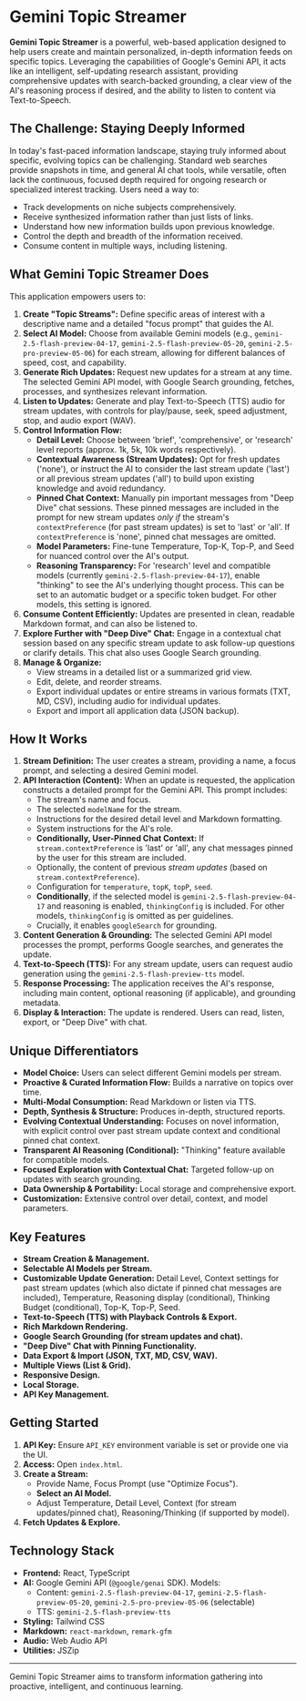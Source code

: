 # Gemini Topic Streamer

**Gemini Topic Streamer** is a powerful, web-based application designed to help users create and maintain personalized, in-depth information feeds on specific topics. Leveraging the capabilities of Google's Gemini API, it acts like an intelligent, self-updating research assistant, providing comprehensive updates with search-backed grounding, a clear view of the AI's reasoning process if desired, and the ability to listen to content via Text-to-Speech.

## The Challenge: Staying Deeply Informed

In today's fast-paced information landscape, staying truly informed about specific, evolving topics can be challenging. Standard web searches provide snapshots in time, and general AI chat tools, while versatile, often lack the continuous, focused depth required for ongoing research or specialized interest tracking. Users need a way to:

*   Track developments on niche subjects comprehensively.
*   Receive synthesized information rather than just lists of links.
*   Understand how new information builds upon previous knowledge.
*   Control the depth and breadth of the information received.
*   Consume content in multiple ways, including listening.

## What Gemini Topic Streamer Does

This application empowers users to:

1.  **Create "Topic Streams":** Define specific areas of interest with a descriptive name and a detailed "focus prompt" that guides the AI.
2.  **Select AI Model:** Choose from available Gemini models (e.g., `gemini-2.5-flash-preview-04-17`, `gemini-2.5-flash-preview-05-20`, `gemini-2.5-pro-preview-05-06`) for each stream, allowing for different balances of speed, cost, and capability.
3.  **Generate Rich Updates:** Request new updates for a stream at any time. The selected Gemini API model, with Google Search grounding, fetches, processes, and synthesizes relevant information.
4.  **Listen to Updates:** Generate and play Text-to-Speech (TTS) audio for stream updates, with controls for play/pause, seek, speed adjustment, stop, and audio export (WAV).
5.  **Control Information Flow:**
    *   **Detail Level:** Choose between 'brief', 'comprehensive', or 'research' level reports (approx. 1k, 5k, 10k words respectively).
    *   **Contextual Awareness (Stream Updates):** Opt for fresh updates ('none'), or instruct the AI to consider the last stream update ('last') or all previous stream updates ('all') to build upon existing knowledge and avoid redundancy.
    *   **Pinned Chat Context:** Manually pin important messages from "Deep Dive" chat sessions. These pinned messages are included in the prompt for new stream updates *only if* the stream's `contextPreference` (for past stream updates) is set to 'last' or 'all'. If `contextPreference` is 'none', pinned chat messages are omitted.
    *   **Model Parameters:** Fine-tune Temperature, Top-K, Top-P, and Seed for nuanced control over the AI's output.
    *   **Reasoning Transparency:** For 'research' level and compatible models (currently `gemini-2.5-flash-preview-04-17`), enable "thinking" to see the AI's underlying thought process. This can be set to an automatic budget or a specific token budget. For other models, this setting is ignored.
6.  **Consume Content Efficiently:** Updates are presented in clean, readable Markdown format, and can also be listened to.
7.  **Explore Further with "Deep Dive" Chat:** Engage in a contextual chat session based on any specific stream update to ask follow-up questions or clarify details. This chat also uses Google Search grounding.
8.  **Manage & Organize:**
    *   View streams in a detailed list or a summarized grid view.
    *   Edit, delete, and reorder streams.
    *   Export individual updates or entire streams in various formats (TXT, MD, CSV), including audio for individual updates.
    *   Export and import all application data (JSON backup).

## How It Works

1.  **Stream Definition:** The user creates a stream, providing a name, a focus prompt, and selecting a desired Gemini model.
2.  **API Interaction (Content):** When an update is requested, the application constructs a detailed prompt for the Gemini API. This prompt includes:
    *   The stream's name and focus.
    *   The selected `modelName` for the stream.
    *   Instructions for the desired detail level and Markdown formatting.
    *   System instructions for the AI's role.
    *   **Conditionally, User-Pinned Chat Context:** If `stream.contextPreference` is 'last' or 'all', any chat messages pinned by the user for this stream are included.
    *   Optionally, the content of previous *stream updates* (based on `stream.contextPreference`).
    *   Configuration for `temperature`, `topK`, `topP`, `seed`.
    *   **Conditionally**, if the selected model is `gemini-2.5-flash-preview-04-17` and reasoning is enabled, `thinkingConfig` is included. For other models, `thinkingConfig` is omitted as per guidelines.
    *   Crucially, it enables `googleSearch` for grounding.
3.  **Content Generation & Grounding:** The selected Gemini API model processes the prompt, performs Google searches, and generates the update.
4.  **Text-to-Speech (TTS):** For any stream update, users can request audio generation using the `gemini-2.5-flash-preview-tts` model.
5.  **Response Processing:** The application receives the AI's response, including main content, optional reasoning (if applicable), and grounding metadata.
6.  **Display & Interaction:** The update is rendered. Users can read, listen, export, or "Deep Dive" with chat.

## Unique Differentiators

*   **Model Choice:** Users can select different Gemini models per stream.
*   **Proactive & Curated Information Flow:** Builds a narrative on topics over time.
*   **Multi-Modal Consumption:** Read Markdown or listen via TTS.
*   **Depth, Synthesis & Structure:** Produces in-depth, structured reports.
*   **Evolving Contextual Understanding:** Focuses on novel information, with explicit control over past stream update context and conditional pinned chat context.
*   **Transparent AI Reasoning (Conditional):** "Thinking" feature available for compatible models.
*   **Focused Exploration with Contextual Chat:** Targeted follow-up on updates with search grounding.
*   **Data Ownership & Portability:** Local storage and comprehensive export.
*   **Customization:** Extensive control over detail, context, and model parameters.

## Key Features

*   **Stream Creation & Management.**
*   **Selectable AI Models per Stream.**
*   **Customizable Update Generation:** Detail Level, Context settings for past stream updates (which also dictate if pinned chat messages are included), Temperature, Reasoning display (conditional), Thinking Budget (conditional), Top-K, Top-P, Seed.
*   **Text-to-Speech (TTS) with Playback Controls & Export.**
*   **Rich Markdown Rendering.**
*   **Google Search Grounding (for stream updates and chat).**
*   **"Deep Dive" Chat with Pinning Functionality.**
*   **Data Export & Import (JSON, TXT, MD, CSV, WAV).**
*   **Multiple Views (List & Grid).**
*   **Responsive Design.**
*   **Local Storage.**
*   **API Key Management.**

## Getting Started

1.  **API Key:** Ensure `API_KEY` environment variable is set or provide one via the UI.
2.  **Access:** Open `index.html`.
3.  **Create a Stream:**
    *   Provide Name, Focus Prompt (use "Optimize Focus").
    *   **Select an AI Model.**
    *   Adjust Temperature, Detail Level, Context (for stream updates/pinned chat), Reasoning/Thinking (if supported by model).
4.  **Fetch Updates & Explore.**

## Technology Stack

*   **Frontend:** React, TypeScript
*   **AI:** Google Gemini API (`@google/genai` SDK). Models:
    *   Content: `gemini-2.5-flash-preview-04-17`, `gemini-2.5-flash-preview-05-20`, `gemini-2.5-pro-preview-05-06` (selectable)
    *   TTS: `gemini-2.5-flash-preview-tts`
*   **Styling:** Tailwind CSS
*   **Markdown:** `react-markdown`, `remark-gfm`
*   **Audio:** Web Audio API
*   **Utilities:** JSZip

---

Gemini Topic Streamer aims to transform information gathering into proactive, intelligent, and continuous learning.
